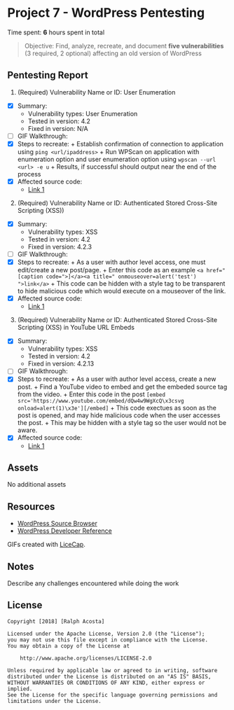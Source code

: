 # Project 7 - WordPress Pentesting

Time spent: **6** hours spent in total

> Objective: Find, analyze, recreate, and document **five vulnerabilities** (3 required, 2 optional) affecting an old version of WordPress

## Pentesting Report

1. (Required) Vulnerability Name or ID: User Enumeration
  - [x] Summary: 
    - Vulnerability types: User Enumeration
    - Tested in version: 4.2
    - Fixed in version: N/A
  - [ ] GIF Walkthrough: 
  - [x] Steps to recreate:
  			+ Establish confirmation of connection to application using ```ping <url/ipaddress>```
  			+ Run WPScan on application with enumeration option and user enumeration option using ```wpscan --url <url> -e u```
  			+ Results, if successful should output near the end of the process
  - [x] Affected source code:
    - [Link 1](https://www.wpwhitesecurity.com/wordpress-username-disclosure-vulnerability/)
2. (Required) Vulnerability Name or ID: Authenticated Stored Cross-Site Scripting (XSS))
  - [x] Summary: 
    - Vulnerability types: XSS
    - Tested in version: 4.2
    - Fixed in version: 4.2.3
  - [ ] GIF Walkthrough: 
  - [x] Steps to recreate: 
  			+ As a user with author level access, one must edit/create a new post/page.
  			+ Enter this code as an example ```<a href="[caption code=">]</a><a title=" onmouseover=alert('test')  ">link</a>```
  			+ This code can be hidden with a style tag to be transparent to hide malicious code which would execute on a mouseover of the link.
  - [x] Affected source code:
    - [Link 1](https://wpvulndb.com/vulnerabilities/8111)
3. (Required) Vulnerability Name or ID: Authenticated Stored Cross-Site Scripting (XSS) in YouTube URL Embeds
  - [x] Summary: 
    - Vulnerability types: XSS
    - Tested in version: 4.2
    - Fixed in version: 4.2.13
  - [ ] GIF Walkthrough: 
  - [x] Steps to recreate: 
  			+ As a user with author level access, create a new post.
  			+ Find a YouTube video to embed and get the embeded source tag from the video.
  			+ Enter this code in the post ```[embed src='https://www.youtube.com/embed/dQw4w9WgXcQ\x3csvg onload=alert(1)\x3e'][/embed]```
  			+ This code exectues as soon as the post is opened, and may hide malicious code when the user accesses the post.
  			+ This may be hidden with a style tag so the user would not be aware.
  - [x] Affected source code:
    - [Link 1](https://wpvulndb.com/vulnerabilities/8768)

## Assets

No additional assets

## Resources

- [WordPress Source Browser](https://core.trac.wordpress.org/browser/)
- [WordPress Developer Reference](https://developer.wordpress.org/reference/)

GIFs created with [LiceCap](http://www.cockos.com/licecap/).

## Notes

Describe any challenges encountered while doing the work

## License

    Copyright [2018] [Ralph Acosta]

    Licensed under the Apache License, Version 2.0 (the "License");
    you may not use this file except in compliance with the License.
    You may obtain a copy of the License at

        http://www.apache.org/licenses/LICENSE-2.0

    Unless required by applicable law or agreed to in writing, software
    distributed under the License is distributed on an "AS IS" BASIS,
    WITHOUT WARRANTIES OR CONDITIONS OF ANY KIND, either express or implied.
    See the License for the specific language governing permissions and
    limitations under the License.